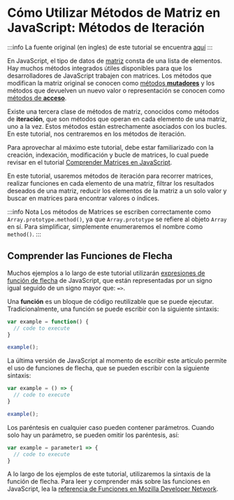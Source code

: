 # Cómo Utilizar Métodos de Matriz en JavaScript: Métodos de Iteración

:::info
La fuente original (en ingles) de este tutorial se encuentra [aquí](https://www.digitalocean.com/community/tutorials/how-to-use-array-methods-in-javascript-iteration-methods)
:::

En JavaScript, el tipo de datos de [matriz](./understanding-data-types.html#arrays) consta de una lista de elementos. Hay muchos métodos integrados útiles disponibles para que los desarrolladores de JavaScript trabajen con matrices. Los métodos que modifican la matriz original se conocen como [métodos **mutadores**](./how-to-use-array-methods-in-javascript-mutator-methods.html) y los métodos que devuelven un nuevo valor o representación se conocen como [métodos de **acceso**](./how-to-use-array-methods-in-javascript-accessor-methods.html).

Existe una tercera clase de métodos de matriz, conocidos como métodos de **iteración**, que son métodos que operan en cada elemento de una matriz, uno a la vez. Estos métodos están estrechamente asociados con los bucles. En este tutorial, nos centraremos en los métodos de iteración.

Para aprovechar al máximo este tutorial, debe estar familiarizado con la creación, indexación, modificación y bucle de matrices, lo cual puede revisar en el tutorial [Comprender Matrices en JavaScript](./understanding-arrays-in-javascript.html).

En este tutorial, usaremos métodos de iteración para recorrer matrices, realizar funciones en cada elemento de una matriz, filtrar los resultados deseados de una matriz, reducir los elementos de la matriz a un solo valor y buscar en matrices para encontrar valores o índices.

:::info Nota
Los métodos de Matrices se escriben correctamente como `Array.prototype.method()`, ya que `Array.prototype` se refiere al objeto `Array` en sí. Para simplificar, simplemente enumeraremos el nombre como `method()`.
:::

## Comprender las Funciones de Flecha

Muchos ejemplos a lo largo de este tutorial utilizarán [expresiones de función de flecha](https://developer.mozilla.org/en-US/docs/Web/JavaScript/Reference/Functions/Arrow_functions) de JavaScript, que están representadas por un signo igual seguido de un signo mayor que: `=>`.

Una **función** es un bloque de código reutilizable que se puede ejecutar. Tradicionalmente, una función se puede escribir con la siguiente sintaxis:


```js
var example = function() {
  // code to execute
}

example();
```

La última versión de JavaScript al momento de escribir este artículo permite el uso de funciones de flecha, que se pueden escribir con la siguiente sintaxis:


```js
var example = () => {
  // code to execute
}

example();
```

Los paréntesis en cualquier caso pueden contener parámetros. Cuando solo hay un parámetro, se pueden omitir los paréntesis, así:


```js
var example = parameter1 => {
  // code to execute
}
```

A lo largo de los ejemplos de este tutorial, utilizaremos la sintaxis de la función de flecha. Para leer y comprender más sobre las funciones en JavaScript, lea la [referencia de Funciones en Mozilla Developer Network](https://developer.mozilla.org/en-US/docs/Web/JavaScript/Reference/Functions).



